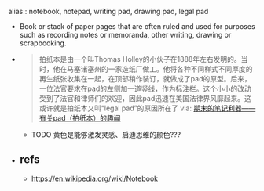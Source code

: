 alias:: notebook, notepad, writing pad, drawing pad, legal pad
- Book or stack of paper pages that are often ruled and used for purposes such as recording notes or memoranda, other writing, drawing or scrapbooking.
- > 拍纸本是由一个叫Thomas Holley的小伙子在1888年左右发明的。当时，他在马塞诸塞州的一家造纸厂做工。他将各种不同样式不同厚度的再生纸张收集在一起，在顶部稍作装订，就做成了pad的原型。后来，一位法官要求在pad的左侧加一道竖线，作为标注栏。这个小小的改动受到了法官和律师们的欢迎，因此pad迅速在美国法律界风靡起来。这或许就是拍纸本又叫“legal pad”的原因所在了
  via: [期末的笔记利器——有关pad（拍纸本）的趣闻](https://www.douban.com/note/188132536/?_i=4561394kOhAT2B)
  - TODO 黄色是能够激发灵感、启迪思维的颜色???
- ## refs
  - https://en.wikipedia.org/wiki/Notebook